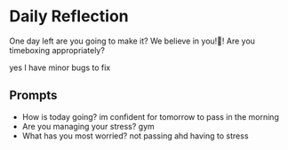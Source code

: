 # Daily Reflection
One day left are you going to make it? We believe in you!💖! Are you timeboxing appropriately? 

yes I have minor bugs to fix

## Prompts
- How is today going? 
im confident for tomorrow to pass in the morning
- Are you managing your stress?
gym
- What has you most worried?
not passing ahd having to stress